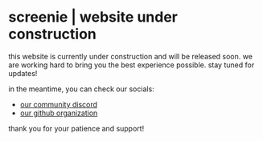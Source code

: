 # screenie | website under construction

this website is currently under construction and will be released soon. we are working hard to bring you the best experience possible. stay tuned for updates!

in the meantime, you can check our socials:

- [our community discord](https://discord.gg/tsRDJTARnS)
- [our github organization](https://github.com/screeniehost)

thank you for your patience and support!